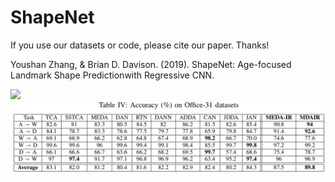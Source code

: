 # ShapeNet


If you use our datasets or code, please cite our paper. Thanks!

Youshan Zhang, & Brian D. Davison. (2019). ShapeNet: Age-focused Landmark Shape Predictionwith Regressive CNN.

![](https://github.com/heaventian93/)
![](https://github.com/heaventian93/MDAIR/blob/master/Results/office31_results.png)
